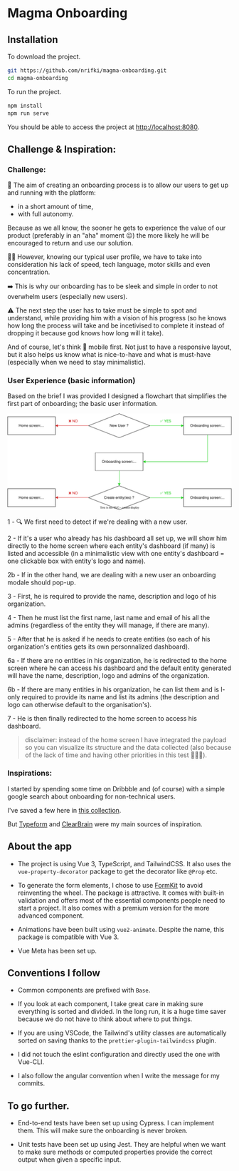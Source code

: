 # Magma Onboarding

## Installation

To download the project.

```bash
git https://github.com/nrifki/magma-onboarding.git
cd magma-onboarding
```

To run the project.

```bash
npm install
npm run serve
```

You should be able to access the project at [http://localhost:8080](http://localhost:8080).

## Challenge & Inspiration:

### Challenge:

🎯 The aim of creating an onboarding process is to allow our users to get up and running with the platform:

- in a short amount of time,
- with full autonomy.

Because as we all know, the sooner he gets to experience the value of our product (preferably in an "aha" moment 😉) the more likely he will be encouraged to return and use our solution.

☝🏼 However, knowing our typical user profile, we have to take into consideration his lack of speed, tech language, motor skills and even concentration.

➡️ This is why our onboarding has to be sleek and simple in order to not overwhelm users (especially new users).

⚠️ The next step the user has to take must be simple to spot and understand, while providing him with a vision of his progress (so he knows how long the process will take and be incetivised to complete it instead of dropping it because god knows how long will it take).

And of course, let's think 📱 mobile first. Not just to have a responsive layout, but it also helps us know what is nice-to-have and what is must-have (especially when we need to stay minimalistic).

### User Experience (basic information)

Based on the brief I was provided I designed a flowchart that simplifies the first part of onboarding; the basic user information.

![UX flowchart](public/img/documentation/ux_flowchart.svg)

1 - 🔍 We first need to detect if we're dealing with a new user.

2 - If it's a user who already has his dashboard all set up, we will show him directly to the home screen where each entity's dashboard (if many) is listed and accessible (in a minimalistic view with one entity's dashboard = one clickable box with entity's logo and name).

2b - If in the other hand, we are dealing with a new user an onboarding modale should pop-up.

3 - First, he is required to provide the name, description and logo of his organization.

4 - Then he must list the first name, last name and email of his all the admins (regardless of the entity they will manage, if there are many).

5 - After that he is asked if he needs to create entities (so each of his organization's entities gets its own personnalized dashboard).

6a - If there are no entities in his organization, he is redirected to the home screen where he can access his dashboard and the default entity generated will have the name, description, logo and admins of the organization.

6b - If there are many entities in his organization, he can list them and is l-only required to provide its name and list its admins (the description and logo can otherwise default to the organisation's).

7 - He is then finally redirected to the home screen to access his dashboard.

> disclaimer: instead of the home screen I have integrated the payload so you can visualize its structure and the data collected (also because of the lack of time and having other priorities in this test 🤷🏻‍♀️).

### Inspirations:

I started by spending some time on Dribbble and (of course) with a simple google search about onboarding for non-technical users.

I've saved a few here in [this collection](https://dribbble.com/n475u/collections/5611591-Magma-Onboarding-Inspiration).

But [Typeform](https://www.typeform.com/templates/t/client-onboarding-form-template/) and [ClearBrain](https://dribbble.com/shots/17907651-ClearBrain-s-first-log-in) were my main sources of inspiration.

## About the app

- The project is using Vue 3, TypeScript, and TailwindCSS. It also uses the `vue-property-decorator` package to get the decorator like `@Prop` etc.

- To generate the form elements, I chose to use [FormKit](https://formkit.com/) to avoid reinventing the wheel. The package is attractive. It comes with built-in validation and offers most of the essential components people need to start a project. It also comes with a premium version for the more advanced component.

- Animations have been built using `vue2-animate`. Despite the name, this package is compatible with Vue 3.

- Vue Meta has been set up.

## Conventions I follow

- Common components are prefixed with `Base`.

- If you look at each component, I take great care in making sure everything is sorted and divided. In the long run, it is a huge time saver because we do not have to think about where to put things.

- If you are using VSCode, the Tailwind's utility classes are automatically sorted on saving thanks to the `prettier-plugin-tailwindcss` plugin.

- I did not touch the eslint configuration and directly used the one with Vue-CLI.

- I also follow the angular convention when I write the message for my commits.

## To go further.

- End-to-end tests have been set up using Cypress. I can implement them. This will make sure the onboarding is never broken.

- Unit tests have been set up using Jest. They are helpful when we want to make sure methods or computed properties provide the correct output when given a specific input.
